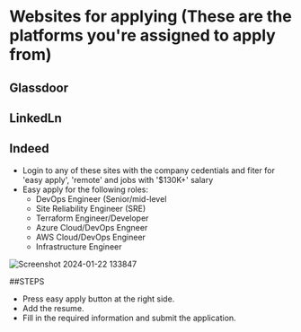 # Websites for applying (These are the platforms you're assigned to apply from)
## Glassdoor
## LinkedLn
## Indeed
* Login to any of these sites with the company cedentials and fiter for 'easy apply', 'remote' and jobs with '$130K+' salary
* Easy apply for the following roles:
   * DevOps Engineer (Senior/mid-level
   * Site Reliability Engineer (SRE)
   * Terraform Engineer/Developer
   * Azure Cloud/DevOps Engneer
   * AWS Cloud/DevOps Engineer
   * Infrastructure Engineer

![Screenshot 2024-01-22 133847](https://github.com/RubyNketia/Job-Search-Resource-Test/assets/114700921/cf5c97c2-0ddf-4117-955d-ee25b4ee90e1)

##STEPS
* Press easy apply button at the right side.
* Add the resume.
* Fill in the required information and submit the  application.
